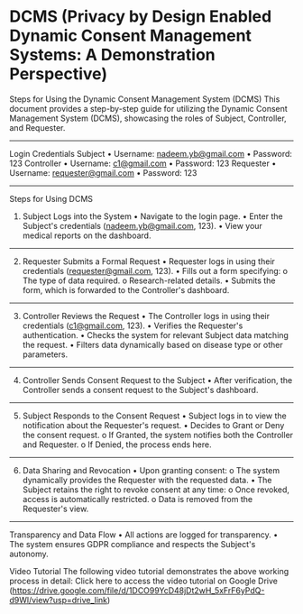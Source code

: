# DCMS (Privacy by Design Enabled Dynamic Consent Management Systems: A Demonstration Perspective)
Steps for Using the Dynamic Consent Management System (DCMS)
This document provides a step-by-step guide for utilizing the Dynamic Consent Management System (DCMS), showcasing the roles of Subject, Controller, and Requester.
________________________________________
Login Credentials
Subject
•	Username: nadeem.yb@gmail.com
•	Password: 123
Controller
•	Username: c1@gmail.com
•	Password: 123
Requester
•	Username: requester@gmail.com
•	Password: 123
________________________________________
Steps for Using DCMS
1. Subject Logs into the System
•	Navigate to the login page.
•	Enter the Subject's credentials (nadeem.yb@gmail.com, 123).
•	View your medical reports on the dashboard.
________________________________________
2. Requester Submits a Formal Request
•	Requester logs in using their credentials (requester@gmail.com, 123).
•	Fills out a form specifying:
o	The type of data required.
o	Research-related details.
•	Submits the form, which is forwarded to the Controller's dashboard.
________________________________________
3. Controller Reviews the Request
•	The Controller logs in using their credentials (c1@gmail.com, 123).
•	Verifies the Requester's authentication.
•	Checks the system for relevant Subject data matching the request.
•	Filters data dynamically based on disease type or other parameters.
________________________________________
4. Controller Sends Consent Request to the Subject
•	After verification, the Controller sends a consent request to the Subject's dashboard.
________________________________________
5. Subject Responds to the Consent Request
•	Subject logs in to view the notification about the Requester's request.
•	Decides to Grant or Deny the consent request.
o	If Granted, the system notifies both the Controller and Requester.
o	If Denied, the process ends here.
________________________________________
6. Data Sharing and Revocation
•	Upon granting consent:
o	The system dynamically provides the Requester with the requested data.
•	The Subject retains the right to revoke consent at any time:
o	Once revoked, access is automatically restricted.
o	Data is removed from the Requester's view.
________________________________________
Transparency and Data Flow
•	All actions are logged for transparency.
•	The system ensures GDPR compliance and respects the Subject's autonomy.

Video Tutorial
The following video tutorial demonstrates the above working process in detail:
Click here to access the video tutorial on Google Drive (https://drive.google.com/file/d/1DCO99YcD48jDt2wH_5xFrF6yPdQ-d9Wl/view?usp=drive_link)

